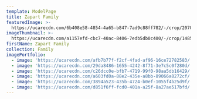 ```yaml
---
template: ModelPage
title: Zapart Family
featuredImage: >-
  https://ucarecdn.com/6b408e58-4854-4a65-b847-7ad9c88ff782/-/crop/2070x1023/0,42/-/preview/
imageThumbnail: >-
  https://ucarecdn.com/a1157efd-cbc7-40ac-8406-7edb5db0c400/-/crop/1485x1632/214,0/-/preview/
firstName: Zapart Family
collection: Family
imagePortfolio:
  - image: 'https://ucarecdn.com/afb7b77f-f2cf-4fad-af96-16ce72782583/'
  - image: 'https://ucarecdn.com/29da8486-1655-4242-8f71-3e7c5c0f280d/'
  - image: 'https://ucarecdn.com/c26dcc0e-bfb7-4719-99f0-98aa5db16429/'
  - image: 'https://ucarecdn.com/a603fd0a-88e2-435e-a8bb-89066a8272cf/'
  - image: 'https://ucarecdn.com/3894a523-435b-4724-b0ef-1055f4b25d9f/'
  - image: 'https://ucarecdn.com/d851f6ff-fcd0-401a-a25f-8a27ae517bfd/'
---
```


